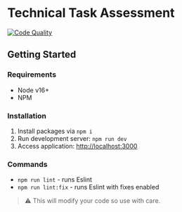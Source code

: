 # Technical Task Assessment

[![Code Quality](https://github.com/Jamesyps/technical-assessment-react/actions/workflows/code-quality.yml/badge.svg)](https://github.com/Jamesyps/technical-assessment-react/actions/workflows/code-quality.yml)

## Getting Started

### Requirements

- Node v16+
- NPM

### Installation

1. Install packages via `npm i`
2. Run development server: `npm run dev`
3. Access application: [http://localhost:3000](http://localhost:3000)

### Commands

- `npm run lint` - runs Eslint
- `npm run lint:fix` - runs Eslint with fixes enabled

> :warning:
> This will modify your code so use with care.

